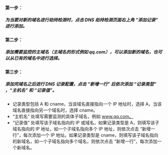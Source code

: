 #### 第一步：
##### 为当要对新的域名进行劫持检测时，点击 DNS 劫持检测页面右上角 “添加记录” 进行添加。
#### 第二步：
##### 添加需要监控的主域名（主域名的形式例如 qq.com），可以添加新的域名，也可以从已有的域名中进行选择。
#### 第三步：
##### 添加完域名之后进行 DNS 记录配置，点击 “新增一行” 后依次添加 “记录类型” ，“主机名” 和 “记录值”。
- 记录类型包括 A 和 cname，当该域名直接指向一个 IP 地址时，选择 A，当该域名直接指向另一个域名时，选择 cname。
- “主机名” 处填写需要监测的具体子域名，例如 www.qq.com。
- “记录值” 处填写该子域名指向的 IP 或域名，如果记录类型是 A，则填写该子域名指向的 IP 地址，如一个子域名指向多个 IP 地址，则依次点击 “新增一行”，每次添加一个 IP 地址。如果记录类型是 cname，则填写该子域名指向的新域名，如一个子域名指向多个域名，则依次点击 “新增一行”，每次添加一个新域名。
